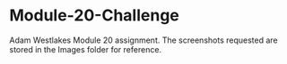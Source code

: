 # Module-20-Challenge
Adam Westlakes Module 20 assignment. The screenshots requested are stored in the Images folder for reference.
